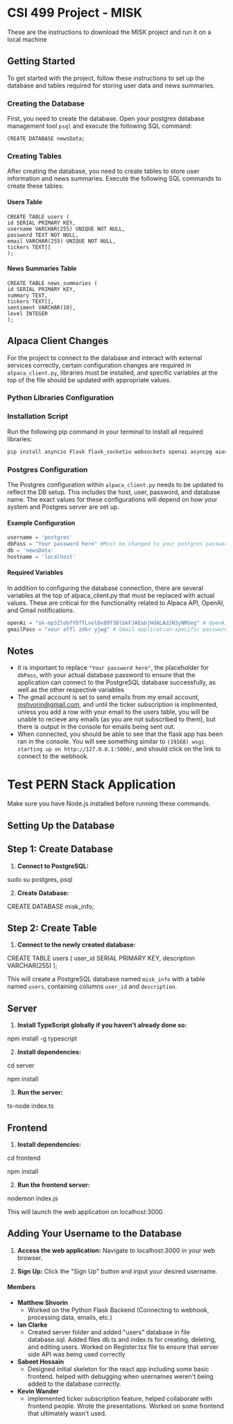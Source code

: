 # CSI 499 Project - MISK

These are the instructions to download the MISK project and run it on a local machine

## Getting Started

To get started with the project, follow these instructions to set up the database and tables required for storing user data and news summaries.

### Creating the Database

First, you need to create the database. Open your postgres database management tool `psql` and execute the following SQL command:

```postgresql
CREATE DATABASE newsData;
```

### Creating Tables

After creating the database, you need to create tables to store user information and news summaries. Execute the following SQL commands to create these tables:

#### Users Table

```postgresql
CREATE TABLE users (
id SERIAL PRIMARY KEY,
username VARCHAR(255) UNIQUE NOT NULL,
password TEXT NOT NULL,
email VARCHAR(255) UNIQUE NOT NULL,
tickers TEXT[]
);
```

#### News Summaries Table

```postgresql
CREATE TABLE news_summaries (
id SERIAL PRIMARY KEY,
summary TEXT,
tickers TEXT[],
sentiment VARCHAR(10),
level INTEGER
);
```

## Alpaca Client Changes

For the project to connect to the database and interact with external services correctly, certain configuration changes are required in `alpaca_client.py`, libraries must be installed, and specific variables at the top of the file should be updated with appropriate values.

### Python Libraries Configuration

### Installation Script

Run the following pip command in your terminal to install all required libraries:

```bash
pip install asyncio Flask flask_socketio websockets openai asyncpg aiosmtplib
```

### Postgres Configuration

The Postgres configuration within `alpaca_client.py` needs to be updated to reflect the DB setup. This includes the host, user, password, and database name. The exact values for these configurations will depend on how your system and Postgres server are set up.

#### Example Configuration

```python
username = 'postgres'
dbPass = "Your password here" #Must be changed to your postgres password
db = 'newsData'
hostname = 'localhost'
```
#### Required Variables

In addition to configuring the database connection, there are several variables at the top of alpaca_client.py that must be replaced with actual values. These are critical for the functionality related to Alpaca API, OpenAI, and Gmail notifications.

```python
openAi = "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" # OpenAI API Key
gmailPass = "xeur affl zdkr yjwg" # Gmail application-specific password
```
## Notes

- It is important to replace `"Your password here"`, the placeholder for `dbPass`, with your actual database password to ensure that the application can connect to the PostgreSQL database successfully, as well as the other respective variables
- The gmail account is set to send emails from my email account, mshvorin@gmail.com, and until the ticker subscription is implimented, unless you add a row with your email to the users table, you will be unable to recieve any emails (as you are not subscribed to them), but there is output in the console for emails being sent out.
- When connected, you should be able to see that the flask app has been ran in the console. You will see something similar to `(19168) wsgi starting up on http://127.0.0.1:5000/`, and should click on the link to connect to the webhook.

# Test PERN Stack Application

Make sure you have Node.js installed before running these commands.


## Setting Up the Database

## Step 1: Create Database

1. **Connect to PostgreSQL:** 

sudo su postgres, psql


2. **Create Database:**

CREATE DATABASE misk_info;


## Step 2: Create Table

1. **Connect to the newly created database:**

CREATE TABLE users (
user_id SERIAL PRIMARY KEY,
description VARCHAR(255)
);


This will create a PostgreSQL database named `misk_info` with a table named `users`, containing columns `user_id` and `description`.


## Server

1. **Install TypeScript globally if you haven't already done so:** 

npm install -g typescript

2. **Install dependencies:** 

cd server

npm install

3. **Run the server:** 

ts-node index.ts

## Frontend

1. **Install dependencies:** 

cd frontend

npm install

2. **Run the frontend server:** 

nodemon index.js

This will launch the web application on localhost:3000.

## Adding Your Username to the Database

1. **Access the web application:** 
Navigate to localhost:3000 in your web browser.

2. **Sign Up:** 
Click the "Sign Up" button and input your desired username.



#### Members

* **Matthew Shvorin**
  * Worked on the Python Flask Backend (Connecting to webhook, processing data, emails, etc.)
* **Ian Clarke**
  * Created server folder and added "users" database in file database.sql. Added files db.ts and index.ts for creating, deleting, and editing users. Worked on Register.tsx file to ensure that server side API was being used correctly
* **Sabeet Hossain**
  * Designed initial skeleton for the react app including some basic frontend. helped with debugging when usernames weren't being added to the database correctly.
* **Kevin Wander**
  * implemented ticker subscription feature, helped collaborate with frontend people. Wrote the presentations. Worked on some frontend that ultimately wasn't used.
